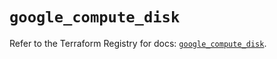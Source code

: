 # `google_compute_disk`

Refer to the Terraform Registry for docs: [`google_compute_disk`](https://registry.terraform.io/providers/hashicorp/google/5.29.0/docs/resources/compute_disk).
